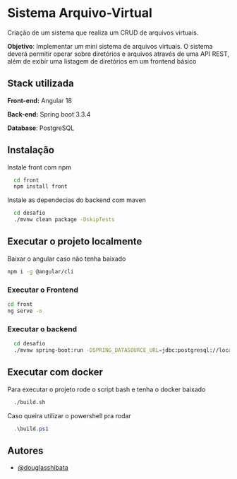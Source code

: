 
# Sistema Arquivo-Virtual

Criação de um sistema que realiza um CRUD de arquivos virtuais.

**Objetivo**: Implementar um mini sistema de arquivos virtuais.
O sistema deverá permitir operar sobre diretórios e arquivos através de uma API REST, além de 
exibir uma listagem de diretórios em um frontend básico

## Stack utilizada

**Front-end:** Angular 18

**Back-end:** Spring boot 3.3.4

**Database**: PostgreSQL


## Instalação

Instale front com npm

```bash  
  cd front
  npm install front
```
Instale as dependecias do backend com maven

```bash  
  cd desafio
  ./mvnw clean package -DskipTests
```

## Executar o projeto localmente

Baixar o angular caso não tenha baixado
```bash
npm i -g @angular/cli
```

### Executar o Frontend
```bash
cd front
ng serve -o
```

### Executar o backend
```bash
  cd desafio
  ./mvnw spring-boot:run -DSPRING_DATASOURCE_URL=jdbc:postgresql://localhost:5432/db_arquivos_virtuais
  ```

## Executar com docker

Para executar o projeto rode o script bash e tenha o docker baixado

```bash
  ./build.sh
```

Caso queira utilizar o powershell pra rodar

```ps1
  .\build.ps1       
```


## Autores

- [@douglasshibata](https://www.github.com/douglasshibata)



